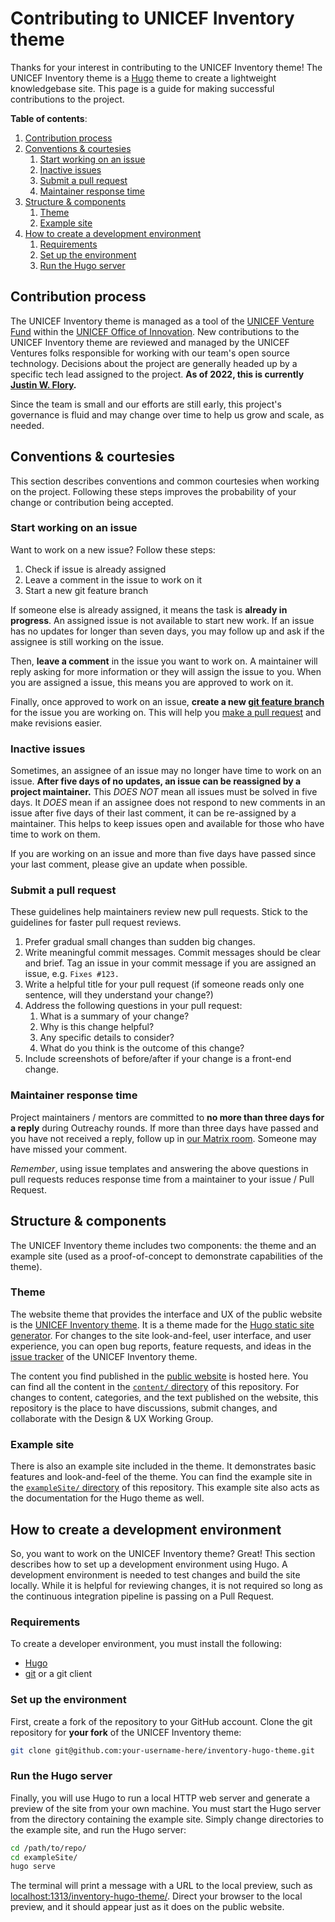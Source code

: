 Contributing to UNICEF Inventory theme
======================================

<!--
    Style rule: One sentence per line please!
    This makes git diffs easier to read in Pull/Merge Requests.
-->

Thanks for your interest in contributing to the UNICEF Inventory theme!
The UNICEF Inventory theme is a [Hugo](https://gohugo.io) theme to create a lightweight knowledgebase site.
This page is a guide for making successful contributions to the project.

**Table of contents**:

1. [Contribution process](#process)
1. [Conventions & courtesies](#conventions)
    1. [Start working on an issue](#conventions--issue-start)
    1. [Inactive issues](#conventions--issue-inactive)
    1. [Submit a pull request](#conventions--submit-pr)
    1. [Maintainer response time](#conventions--maintainer-response)
1. [Structure & components](#components)
    1. [Theme](#components-theme)
    1. [Example site](#components-example)
1. [How to create a development environment](#dev-env)
    1. [Requirements](#dev-env--requirements)
    1. [Set up the environment](#dev-env--setup)
    1. [Run the Hugo server](#dev-env--run-hugo)


## <a id="process"></a>Contribution process

The UNICEF Inventory theme is managed as a tool of the [UNICEF Venture Fund](https://www.unicefinnovationfund.org/) within the [UNICEF Office of Innovation](https://www.unicef.org/innovation/).
New contributions to the UNICEF Inventory theme are reviewed and managed by the UNICEF Ventures folks responsible for working with our team's open source technology.
Decisions about the project are generally headed up by a specific tech lead assigned to the project.
**As of 2022, this is currently [Justin W. Flory](https://github.com/jwflory).**

Since the team is small and our efforts are still early, this project's governance is fluid and may change over time to help us grow and scale, as needed.


## <a id="conventions"></a>Conventions & courtesies

This section describes conventions and common courtesies when working on the project.
Following these steps improves the probability of your change or contribution being accepted.

### <a id="conventions--issue-start"></a>Start working on an issue

Want to work on a new issue?
Follow these steps:

1. Check if issue is already assigned
1. Leave a comment in the issue to work on it
1. Start a new git feature branch

If someone else is already assigned, it means the task is **already in progress**.
An assigned issue is not available to start new work.
If an issue has no updates for longer than seven days, you may follow up and ask if the assignee is still working on the issue.

Then, **leave a comment** in the issue you want to work on.
A maintainer will reply asking for more information or they will assign the issue to you.
When you are assigned a issue, this means you are approved to work on it.

Finally, once approved to work on an issue, **create a new [git feature branch](https://www.atlassian.com/git/tutorials/comparing-workflows/feature-branch-workflow)** for the issue you are working on.
This will help you [make a pull request](#conventions--submit-pr) and make revisions easier.

### <a id="conventions--issue-inactive"></a>Inactive issues

Sometimes, an assignee of an issue may no longer have time to work on an issue.
**After five days of no updates, an issue can be reassigned by a project maintainer.**
This _DOES NOT_ mean all issues must be solved in five days.
It _DOES_ mean if an assignee does not respond to new comments in an issue after five days of their last comment, it can be re-assigned by a maintainer.
This helps to keep issues open and available for those who have time to work on them.

If you are working on an issue and more than five days have passed since your last comment, please give an update when possible.

### <a id="conventions--submit-pr"></a>Submit a pull request

These guidelines help maintainers review new pull requests.
Stick to the guidelines for faster pull request reviews.

1. Prefer gradual small changes than sudden big changes.
1. Write meaningful commit messages.
   Commit messages should be clear and brief.
   Tag an issue in your commit message if you are assigned an issue, e.g. `Fixes #123.`
1. Write a helpful title for your pull request (if someone reads only one sentence, will they understand your change?)
1. Address the following questions in your pull request:
    1. What is a summary of your change?
    1. Why is this change helpful?
    1. Any specific details to consider?
    1. What do you think is the outcome of this change?
1. Include screenshots of before/after if your change is a front-end change.

### <a id="conventions--maintainer-response"></a>Maintainer response time

Project maintainers / mentors are committed to **no more than three days for a reply** during Outreachy rounds.
If more than three days have passed and you have not received a reply, follow up in [our Matrix room](https://matrix.to/#/#unicef-innovation:matrix.org).
Someone may have missed your comment.

_Remember_, using issue templates and answering the above questions in pull requests reduces response time from a maintainer to your issue / Pull Request.


## <a id="components"></a>Structure & components

The UNICEF Inventory theme includes two components: the theme and an example site (used as a proof-of-concept to demonstrate capabilities of the theme).

### <a id="components-theme"></a>Theme

The website theme that provides the interface and UX of the public website is the [UNICEF Inventory theme](https://github.com/unicef/inventory-hugo-theme).
It is a theme made for the [Hugo static site generator](https://gohugo.io/).
For changes to the site look-and-feel, user interface, and user experience, you can open bug reports, feature requests, and ideas in the [issue tracker](https://github.com/unicef/inventory-hugo-theme/issues) of the UNICEF Inventory theme.

The content you find published in the [public website](https://sustainers.github.io/design) is hosted here.
You can find all the content in the [`content/` directory](/content/) of this repository.
For changes to content, categories, and the text published on the website, this repository is the place to have discussions, submit changes, and collaborate with the Design & UX Working Group.

### <a id="components-example"></a>Example site

There is also an example site included in the theme.
It demonstrates basic features and look-and-feel of the theme.
You can find the example site in the [`exampleSite/` directory](/exampleSite/) of this repository.
This example site also acts as the documentation for the Hugo theme as well.


## <a id="dev-env"></a>How to create a development environment

So, you want to work on the UNICEF Inventory theme?
Great!
This section describes how to set up a development environment using Hugo.
A development environment is needed to test changes and build the site locally.
While it is helpful for reviewing changes, it is not required so long as the continuous integration pipeline is passing on a Pull Request.

### <a id="dev-env--requirements"></a>Requirements

To create a developer environment, you must install the following:

* [Hugo](https://gohugo.io/getting-started/installing/)
* [git](https://github.com/git-guides/install-git) or a git client

### <a id="dev-env--setup"></a>Set up the environment

First, create a fork of the repository to your GitHub account.
Clone the git repository for **your fork** of the UNICEF Inventory theme:

```sh
git clone git@github.com:your-username-here/inventory-hugo-theme.git
```

### <a id="dev-env--run-hugo"></a>Run the Hugo server

Finally, you will use Hugo to run a local HTTP web server and generate a preview of the site from your own machine.
You must start the Hugo server from the directory containing the example site.
Simply change directories to the example site, and run the Hugo server:

```sh
cd /path/to/repo/
cd exampleSite/
hugo serve
```

The terminal will print a message with a URL to the local preview, such as [localhost:1313/inventory-hugo-theme/](http://localhost:1313/inventory-hugo-theme/).
Direct your browser to the local preview, and it should appear just as it does on the public website.
